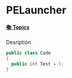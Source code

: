 # PELauncher
#### [📚 Topics](https://win32tricks.github.io/menu)

Desription

```csharp
public class Code
{
  public int Test = 5;
}
```
